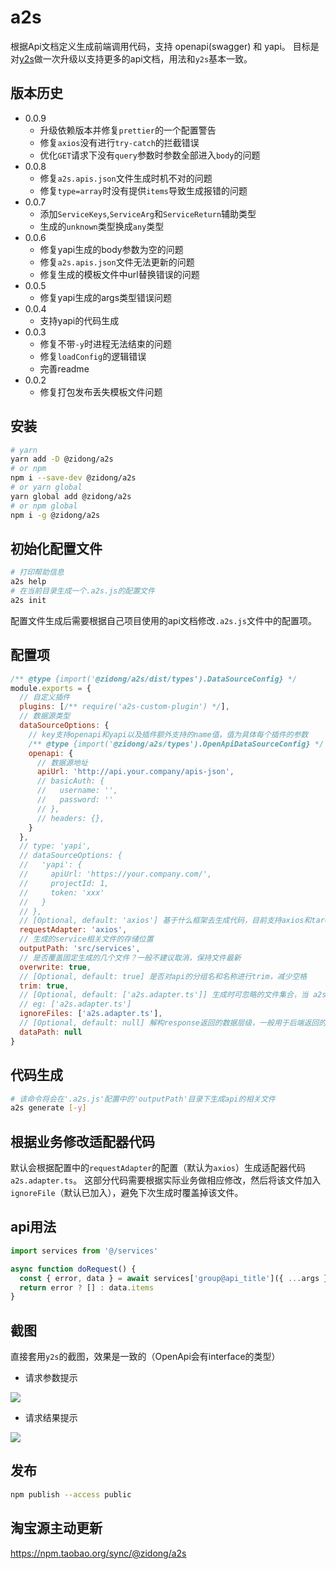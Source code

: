 # a2s
根据Api文档定义生成前端调用代码，支持 openapi(swagger) 和 yapi。
目标是对[y2s](https://www.npmjs.com/package/y2s)做一次升级以支持更多的api文档，用法和`y2s`基本一致。

## 版本历史
- 0.0.9
  - 升级依赖版本并修复`prettier`的一个配置警告
  - 修复`axios`没有进行`try-catch`的拦截错误
  - 优化`GET`请求下没有`query`参数时参数全部进入`body`的问题
- 0.0.8
  - 修复`a2s.apis.json`文件生成时机不对的问题
  - 修复`type=array`时没有提供`items`导致生成报错的问题
- 0.0.7
  - 添加`ServiceKeys`,`ServiceArg`和`ServiceReturn`辅助类型
  - 生成的`unknown`类型换成`any`类型
- 0.0.6
  - 修复yapi生成的body参数为空的问题
  - 修复`a2s.apis.json`文件无法更新的问题
  - 修复生成的模板文件中url替换错误的问题
- 0.0.5
  - 修复yapi生成的args类型错误问题
- 0.0.4
  - 支持yapi的代码生成
- 0.0.3
  - 修复不带`-y`时进程无法结束的问题
  - 修复`loadConfig`的逻辑错误
  - 完善readme
- 0.0.2
  - 修复打包发布丢失模板文件问题
## 安装
```sh
# yarn
yarn add -D @zidong/a2s
# or npm
npm i --save-dev @zidong/a2s
# or yarn global
yarn global add @zidong/a2s
# or npm global
npm i -g @zidong/a2s
```

## 初始化配置文件
```sh
# 打印帮助信息
a2s help
# 在当前目录生成一个.a2s.js的配置文件
a2s init
```

配置文件生成后需要根据自己项目使用的api文档修改`.a2s.js`文件中的配置项。

## 配置项
```js
/** @type {import('@zidong/a2s/dist/types').DataSourceConfig} */
module.exports = {
  // 自定义插件
  plugins: [/** require('a2s-custom-plugin') */],
  // 数据源类型
  dataSourceOptions: {
    // key支持openapi和yapi以及插件额外支持的name值，值为具体每个插件的参数
    /** @type {import('@zidong/a2s/types').OpenApiDataSourceConfig} */
    openapi: {
      // 数据源地址
      apiUrl: 'http://api.your.company/apis-json',
      // basicAuth: {
      //   username: '',
      //   password: ''
      // },
      // headers: {},
    }
  },
  // type: 'yapi',
  // dataSourceOptions: {
  //   'yapi': {
  //     apiUrl: 'https://your.company.com/',
  //     projectId: 1,
  //     token: 'xxx'
  //   }
  // },
  // [Optional, default: 'axios'] 基于什么框架去生成代码，目前支持axios和taro
  requestAdapter: 'axios',
  // 生成的service相关文件的存储位置
  outputPath: 'src/services',
  // 是否覆盖固定生成的几个文件？一般不建议取消，保持文件最新
  overwrite: true,
  // [Optional, default: true] 是否对api的分组名和名称进行trim，减少空格
  trim: true,
  // [Optional, default: ['a2s.adapter.ts']] 生成时可忽略的文件集合，当 a2s.adapter.ts 文件根据业务发生变更后需要ignore
  // eg: ['a2s.adapter.ts']
  ignoreFiles: ['a2s.adapter.ts'],
  // [Optional, default: null] 解构response返回的数据层级，一般用于后端返回的数据有一层固定的包裹，比如 { data: {}, message: '', err_code: '' } 这种情况，此时设置为 'data' 将自动解构到 data 里面的具体数据，如果有多层包裹，请使用数组
  dataPath: null
}
```

## 代码生成
```sh
# 该命令将会在'.a2s.js'配置中的'outputPath'目录下生成api的相关文件
a2s generate [-y]
```

## 根据业务修改适配器代码
默认会根据配置中的`requestAdapter`的配置（默认为`axios`）生成适配器代码`a2s.adapter.ts`。
这部分代码需要根据实际业务做相应修改，然后将该文件加入`ignoreFile`（默认已加入），避免下次生成时覆盖掉该文件。

## api用法
```ts
import services from '@/services'

async function doRequest() {
  const { error, data } = await services['group@api_title']({ ...args }, extraParams)
  return error ? [] : data.items
}
```

## 截图
直接套用`y2s`的截图，效果是一致的（OpenApi会有interface的类型）
- 请求参数提示

![](https://raw.githubusercontent.com/erguotou520/yapi2service/HEAD/docs/args.png)
- 请求结果提示

![](https://raw.githubusercontent.com/erguotou520/yapi2service/HEAD/docs/resp.png)

## 发布
```bash
npm publish --access public
```

## 淘宝源主动更新
https://npm.taobao.org/sync/@zidong/a2s